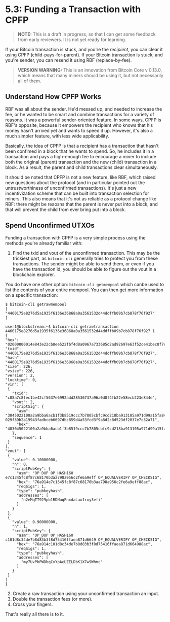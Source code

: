 # 5.3: Funding a Transaction with CPFP

> **NOTE:** This is a draft in progress, so that I can get some feedback from early reviewers. It is not yet ready for learning.

If your Bitcoin transaction is stuck, and you're the _recipient_, you can clear it using CPFP (child-pays-for-parent). 
If your Bitcoin transaction is stuck, and you're sender, you can resend it using RBF (replace-by-fee).

> **VERSION WARNING:** This is an innovation from Bitcoin Core v 0.13.0, which means that many miners should be using it, but not necessarily all of them.

## Understand How CPFP Works

RBF was all about the sender. He'd messed up, and needed to increase the fee, or he wanted to be smart and combine transactions for a variety of reasons. It was a powerful sender-oriented feature. In some ways, CPFP is RBF's opposite, because it empowers the recipient who knows that his money hasn't arrived yet and wants to speed it up. However, it's also a much simpler feature, with less wide applicability. 

Basically, the idea of CPFP is that a recipient has a transaction that hasn't been confimed in a block that he wants to spend. So, he includes it in a transaction and pays a high-enough fee to encourage a miner to include both the original (parent) transaction and the new (child) transaction in a block. As a result, the parent and child transactions clear simultaneously.

It should be noted that CPFP is not a new feature, like RBF, which raised new questions about the protocol (and in particular pointed out the untrustworthiness of unconfirmed transactions). It's just a new incentivization scheme that can be built into transaction selection for miners. This also means that it's not as reliable as a protocol change like RBF: there might be reaosns that the parent is never put into a block, and that will prevent the child from ever bring put into a block.

## Spend Unconfirmed UTXOs

Funding a transaction with CPFP is a very simple process using the methods you're already familiar with:

   1. Find the txid and vout of the unconfirmed transaction. This may be the trickiest part, as `bitcoin-cli` generally tries to protect you from these transactions. The sender might be able to send them, or even if you have the transaction id, you should be able to figure out the vout in a blockchain explorer.
   
   You do have one other option: `bitcoin-cli getmempool` which canbe used to list the contents of your entire mempool. You can then get more information on a specific transaction:
   ```
   $ bitcoin-cli getrawmempool
[
  "4460175e8276d5a1935f6136e36868a0a3561532d44ddffb09b7cb878f76f927"
]

user1@blockstream:~$ bitcoin-cli getrawtransaction 4460175e8276d5a1935f6136e36868a0a3561532d44ddffb09b7cb878f76f927 1
{
  "hex": "02000000014e843e22cb8ee522fbf4d8a0967a733685d2ad92697e63f52ce41bec8f7c8ac0020000006b483045022100a2a9bba6acb1f3b8519ccc7b7805cbfc9cd218ba913105a971d99a15fa84356e022039190918bbde569608a80d53cc6fc81655b42302c0486a7dfdf31393e6b6de4a0121029f39b2a19943fadbceb6697dbc859d4a53fcd3f9a8d2c8d523df2037e7c32a71010000000280969800000000001976a914e7c1345fc8f87c68170b3aa798a956c2fe6a9eff88ac804a5d05000000001976a914c101d8c34de7b8d83b3f8d75416ffaea871d664988ac00000000",
  "txid": "4460175e8276d5a1935f6136e36868a0a3561532d44ddffb09b7cb878f76f927",
  "hash": "4460175e8276d5a1935f6136e36868a0a3561532d44ddffb09b7cb878f76f927",
  "size": 226,
  "vsize": 226,
  "version": 2,
  "locktime": 0,
  "vin": [
    {
      "txid": "c08a7c8fec1be42cf5637e6992add28536737a96a0d8f4fb22e58ecb223e844e",
      "vout": 2,
      "scriptSig": {
        "asm": "3045022100a2a9bba6acb1f3b8519ccc7b7805cbfc9cd218ba913105a971d99a15fa84356e022039190918bbde569608a80d53cc6fc81655b42302c0486a7dfdf31393e6b6de4a[ALL] 029f39b2a19943fadbceb6697dbc859d4a53fcd3f9a8d2c8d523df2037e7c32a71",
        "hex": "483045022100a2a9bba6acb1f3b8519ccc7b7805cbfc9cd218ba913105a971d99a15fa84356e022039190918bbde569608a80d53cc6fc81655b42302c0486a7dfdf31393e6b6de4a0121029f39b2a19943fadbceb6697dbc859d4a53fcd3f9a8d2c8d523df2037e7c32a71"
      },
      "sequence": 1
    }
  ],
  "vout": [
    {
      "value": 0.10000000,
      "n": 0,
      "scriptPubKey": {
        "asm": "OP_DUP OP_HASH160 e7c1345fc8f87c68170b3aa798a956c2fe6a9eff OP_EQUALVERIFY OP_CHECKSIG",
        "hex": "76a914e7c1345fc8f87c68170b3aa798a956c2fe6a9eff88ac",
        "reqSigs": 1,
        "type": "pubkeyhash",
        "addresses": [
          "n2eMqTT929pb1RDNuqEnxdaLau1rxy3efi"
        ]
      }
    }, 
    {
      "value": 0.90000000,
      "n": 1,
      "scriptPubKey": {
        "asm": "OP_DUP OP_HASH160 c101d8c34de7b8d83b3f8d75416ffaea871d6649 OP_EQUALVERIFY OP_CHECKSIG",
        "hex": "76a914c101d8c34de7b8d83b3f8d75416ffaea871d664988ac",
        "reqSigs": 1,
        "type": "pubkeyhash",
        "addresses": [
          "my7UvPbPWDbqCxYpAcUZELDbK1X7w9Whmc"
        ]
      }
    }
  ]
}
```
   2. Create a raw transaction using your unconfirmed transaction an input.
   3. Double the transaction fees (or more).
   4. Cross your fingers.
   
That's really all there is to it.
